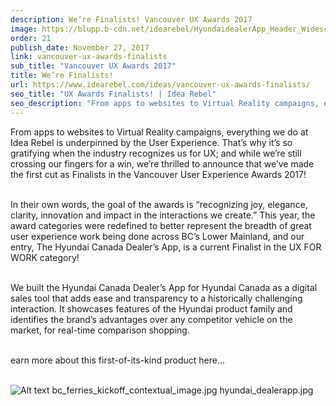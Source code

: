 ```yaml
---
description: We’re Finalists! Vancouver UX Awards 2017
image: https://blupp.b-cdn.net/idearebel/HyundaidealerApp_Header_Widescreen.jpg?quality=80&width=800
order: 21
publish_date: November 27, 2017
link: vancouver-ux-awards-finalists
sub_title: "Vancouver UX Awards 2017"
title: We’re Finalists!
url: https://www.idearebel.com/ideas/vancouver-ux-awards-finalists/
seo_title: "UX Awards Finalists! | Idea Rebel"
seo_description: "From apps to websites to Virtual Reality campaigns, everything we do at Idea Rebel is underpinned by the User Experience. That’s why it’s so gratifying when the industry recognizes us for UX; and while we’re still crossing our fingers for a win, we’re thrilled to announce that we’ve made the first cut as Finalists in … Continued"
---
```

From apps to websites to Virtual Reality campaigns, everything we do at Idea Rebel is underpinned by the User Experience. That’s why it’s so gratifying when the industry recognizes us for UX; and while we’re still crossing our fingers for a win, we’re thrilled to announce that we’ve made the first cut as Finalists in the Vancouver User Experience Awards 2017!

\
In their own words, the goal of the awards is “recognizing joy, elegance, clarity, innovation and impact in the interactions we create.” This year, the award categories were redefined to better represent the breadth of great user experience work being done across BC’s Lower Mainland, and our entry, The Hyundai Canada Dealer’s App, is a current Finalist in the UX FOR WORK category!

\
We built the Hyundai Canada Dealer’s App for Hyundai Canada as a digital sales tool that adds ease and transparency to a historically challenging interaction. It showcases features of the Hyundai product family and identifies the brand’s advantages over any competitor vehicle on the market, for real-time comparison shopping.

\
earn more about this first-of-its-kind product here…

\
![Alt text](https://blupp.b-cdn.net/idearebel/hyundai_dealerapp.jpg?quality=80&width=800?quality=80&width=800 "a title")
bc_ferries_kickoff_contextual_image.jpg
hyundai_dealerapp.jpg

